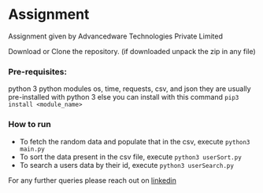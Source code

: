 # Assignment
Assignment given by Advancedware Technologies Private Limited


Download or Clone the repository.
(if downloaded unpack the zip in any file)

### Pre-requisites:
python 3
python modules os, time, requests, csv, and json 
they are usually pre-installed with python 3 else you can install with this command 
```pip3 install <module_name>```

### How to run
* To fetch the random data and populate that in the csv, execute `python3 main.py`
* To sort the data present in the csv file, execute `python3 userSort.py`
* To search a users data by their id, execute `python3 userSearch.py`


For any further queries please reach out on [linkedin](https://www.linkedin.com/in/shreesha-r-bhat-a0a0241a2/)
